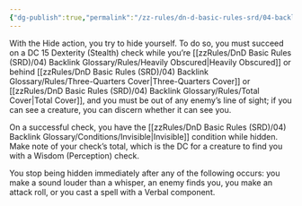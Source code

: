 ```yaml
---
{"dg-publish":true,"permalink":"/zz-rules/dn-d-basic-rules-srd/04-backlink-glossary/actions/hide/","tags":["action"]}
---
```


With the Hide action, you try to hide yourself. To do so, you must succeed on a DC 15 Dexterity (Stealth) check while you’re [[zzRules/DnD Basic Rules (SRD)/04) Backlink Glossary/Rules/Heavily Obscured\|Heavily Obscured]] or behind [[zzRules/DnD Basic Rules (SRD)/04) Backlink Glossary/Rules/Three-Quarters Cover\|Three-Quarters Cover]] or [[zzRules/DnD Basic Rules (SRD)/04) Backlink Glossary/Rules/Total Cover\|Total Cover]], and you must be out of any enemy’s line of sight; if you can see a creature, you can discern whether it can see you.

On a successful check, you have the [[zzRules/DnD Basic Rules (SRD)/04) Backlink Glossary/Conditions/Invisible\|Invisible]] condition while hidden. Make note of your check’s total, which is the DC for a creature to find you with a Wisdom (Perception) check.

You stop being hidden immediately after any of the following occurs: you make a sound louder than a whisper, an enemy finds you, you make an attack roll, or you cast a spell with a Verbal component.